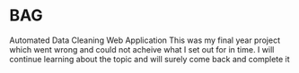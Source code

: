 # BAG
Automated Data Cleaning Web Application
This was my final year project which went wrong and could not acheive what I set out for in time.
I will continue learning about the topic and will surely come back and complete it

